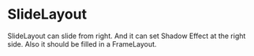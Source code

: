 SlideLayout
===========

SlideLayout can slide from right. And it can set Shadow Effect at the right side. Also it should be filled in a FrameLayout.